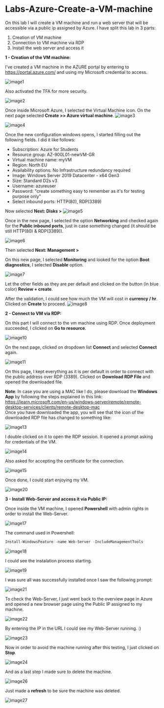 # Labs-Azure-Create-a-VM-machine

On this lab I will create a VM machine and run a web server that will be accessible via a public ip assigned by Azure.
I have split this lab in 3 parts:

1) Creation of VM machine
2) Connection to VM machine via RDP
3) Install the web server and access it

**1 - Creation of the VM machine:**

I've created a VM machine in the AZURE portal by entering to https://portal.azure.com/ and using my Microsoft credential to access.

![image1](imgs/image1.png)

Also activated the TFA for more security.

![image2](imgs/image2.png)

Once inside Microsoft Azure, I selected the Virtual Machine icon. On the next page selected **Create >> Azure virtual machine**.
![image3](imgs/image3.png)

![image4](imgs/image4.png)

Once the new configuration windows opens, I started filling out the following fields.
I did it like follows:

- Subscription: Azure for Students
- Resource group: AZ-900L01-newVM-GR
- Virtual machine name: myVM
- Region: North EU
- Availability options: No Infrastructure redundancy required
- Image: Windows Server 2019 Datacenter - x64 Gen3
- Size: Standard D2s v3
- Username: azureuser
- Password: "create something easy to remember as it's for testing purpose only"
- Select inbound ports: HTTP(80), RDP(3389)

Now selected **Next: Disks >**
![image5](imgs/image5.png)

Once in the new page, I selected the option **Networking** and checked again for the **Public inbound ports**, just in case something changed (it should be still HTTP(80) & RDP(3389)).

![image6](imgs/image6.png)

Then selected **Next: Management >**

On this new page, I selected **Monitoring** and looked for the option **Boot diagnostics**, I selected **Disable** option.

![image7](imgs/image7.png)

Let the other fields as they are per default and clicked on the button (in blue color) **Review + create**.

After the validation, I could see how much the VM will cost in **currency / hr**.
Clicked on **Create** to proceed.
![image8](imgs/image8.png)

**2 - Connect to VM via RDP:**

On this part I will connect to the vm machine using RDP. 
Once deployment succeeded, I clicked on **Go to resource**.

![image10](imgs/image10.png)

On the next page, clicked on dropdown list **Connect** and selected **Connect** again.

![image11](imgs/image11.png)

On this page, I kept everything as it is per default in order to connect with the public address over RDP (3389).
Clicked on **Download RDP File** and opened the downloaded file.

**Note**: In case you are using a MAC like I do, please download the **Windows App** by following the steps explained in this link: https://learn.microsoft.com/en-us/windows-server/remote/remote-desktop-services/clients/remote-desktop-mac<br>
Once you have downloaded the app, you will see that the icon of the downloaded RDP file has changed to something like:

![image13](imgs/image13.png)

I double clicked on it to open the RDP session. It opened a prompt asking for  credentials of the VM.

![image14](imgs/image14.png)

Also asked for accepting the certificate for the connection.

![image15](imgs/image15.png)

Once done, I could start enjoying my VM.

![image20](imgs/image20.png)

**3 - Install Web-Server and access it via Public IP:**

Once inside the VM machine, I opened **Powershell** with admin rights in order to install the Web-Server.

![image17](imgs/image17.png)

The command used in Powershell:
```powershell
Install-WindowsFeature -name Web-Server -IncludeManagementTools
```

![image18](imgs/image18.png)

I could see the instalation process starting.

![image19](imgs/image19.png)

I was sure all was successfully installed once I saw the following prompt:

![image21](imgs/image20.png)

To check the Web-Server, I just went back to the overview page in Azure and opened a new browser page using the Public IP assigned to my machine.

![image22](imgs/image22.png)

By entering the IP in the URL I could see my Web-Server running. :)

![image23](imgs/image23.png)

Now in order to avoid the machine running after this testing, I just clicked on **Stop**. 

![image24](imgs/image24.png)

And as a last step I made sure to delete the machine.

![image26](imgs/image26.png)

Just made a **refresh** to be sure the machine was deleted.

![image27](imgs/image27.png)
